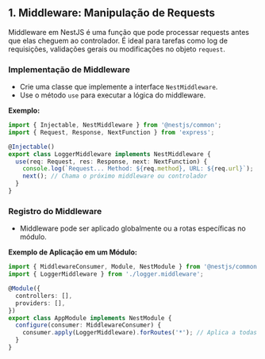## 1. Middleware: Manipulação de Requests

Middleware em NestJS é uma função que pode processar requests antes que elas cheguem ao controlador. É ideal para tarefas como log de requisições, validações gerais ou modificações no objeto `request`.

### Implementação de Middleware
- Crie uma classe que implemente a interface `NestMiddleware`.
- Use o método `use` para executar a lógica do middleware.

**Exemplo:**

```typescript
import { Injectable, NestMiddleware } from '@nestjs/common';
import { Request, Response, NextFunction } from 'express';

@Injectable()
export class LoggerMiddleware implements NestMiddleware {
  use(req: Request, res: Response, next: NextFunction) {
    console.log(`Request... Method: ${req.method}, URL: ${req.url}`);
    next(); // Chama o próximo middleware ou controlador
  }
}
```

### Registro do Middleware
- Middleware pode ser aplicado globalmente ou a rotas específicas no módulo.

**Exemplo de Aplicação em um Módulo:**

```typescript
import { MiddlewareConsumer, Module, NestModule } from '@nestjs/common';
import { LoggerMiddleware } from './logger.middleware';

@Module({
  controllers: [],
  providers: [],
})
export class AppModule implements NestModule {
  configure(consumer: MiddlewareConsumer) {
    consumer.apply(LoggerMiddleware).forRoutes('*'); // Aplica a todas as rotas
  }
}
```